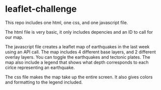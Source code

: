 # leaflet-challenge

This repo includes one html, one css, and one javascript file. 

The html file is very basic, it only includes depencies and an ID to call for our map. 

The javascript file creates a leaflet map of earthquakes in the last week using an API call.
The map includes 4 different base layers, and 2 different overlay layers. 
You can toggle the earthquakes and tectonic plates.
The map also include a legend that shows what depth corresponds to each cirlce representing an earthquake. 

The css file makes the map take up the entire screen. It also gives colors and formatting to the legend included. 